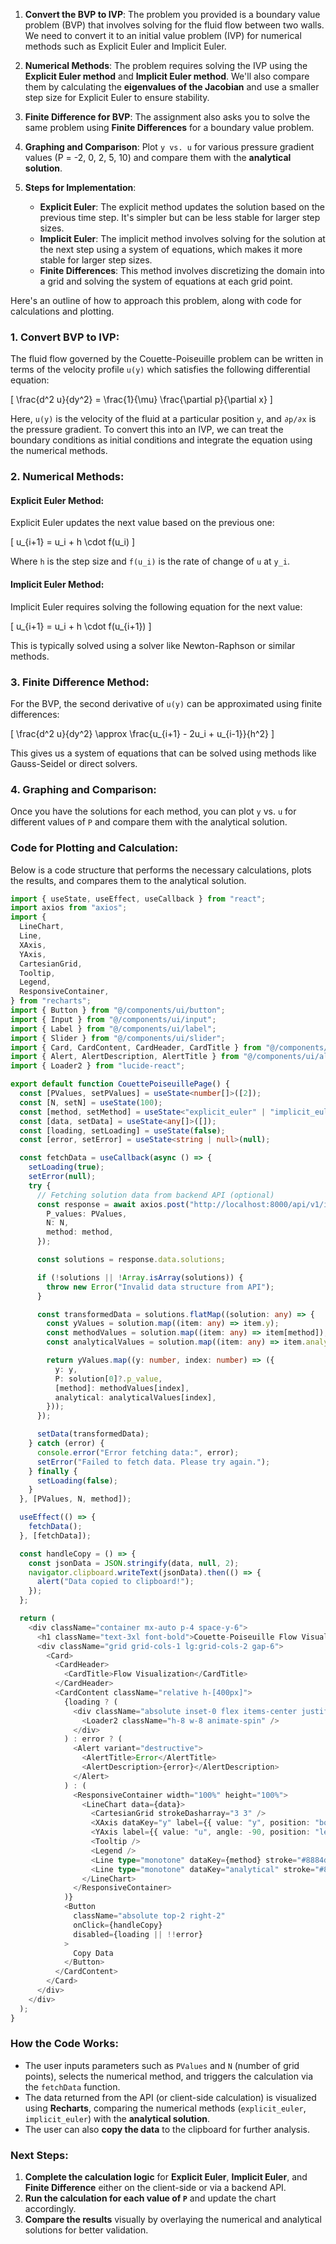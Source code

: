 1. **Convert the BVP to IVP**: The problem you provided is a boundary value problem (BVP) that involves solving for the fluid flow between two walls. We need to convert it to an initial value problem (IVP) for numerical methods such as Explicit Euler and Implicit Euler.

2. **Numerical Methods**: The problem requires solving the IVP using the **Explicit Euler method** and **Implicit Euler method**. We'll also compare them by calculating the **eigenvalues of the Jacobian** and use a smaller step size for Explicit Euler to ensure stability.

3. **Finite Difference for BVP**: The assignment also asks you to solve the same problem using **Finite Differences** for a boundary value problem.

4. **Graphing and Comparison**: Plot `y vs. u` for various pressure gradient values (P = -2, 0, 2, 5, 10) and compare them with the **analytical solution**.

5. **Steps for Implementation**:
   - **Explicit Euler**: The explicit method updates the solution based on the previous time step. It's simpler but can be less stable for larger step sizes.
   - **Implicit Euler**: The implicit method involves solving for the solution at the next step using a system of equations, which makes it more stable for larger step sizes.
   - **Finite Differences**: This method involves discretizing the domain into a grid and solving the system of equations at each grid point.

Here's an outline of how to approach this problem, along with code for calculations and plotting.

### 1. **Convert BVP to IVP**:
The fluid flow governed by the Couette-Poiseuille problem can be written in terms of the velocity profile `u(y)` which satisfies the following differential equation:

\[
\frac{d^2 u}{dy^2} = \frac{1}{\mu} \frac{\partial p}{\partial x}
\]

Here, `u(y)` is the velocity of the fluid at a particular position `y`, and `∂p/∂x` is the pressure gradient. To convert this into an IVP, we can treat the boundary conditions as initial conditions and integrate the equation using the numerical methods.

### 2. **Numerical Methods**:
#### **Explicit Euler Method**:
Explicit Euler updates the next value based on the previous one:

\[
u_{i+1} = u_i + h \cdot f(u_i)
\]

Where `h` is the step size and `f(u_i)` is the rate of change of `u` at `y_i`.

#### **Implicit Euler Method**:
Implicit Euler requires solving the following equation for the next value:

\[
u_{i+1} = u_i + h \cdot f(u_{i+1})
\]

This is typically solved using a solver like Newton-Raphson or similar methods.

### 3. **Finite Difference Method**:
For the BVP, the second derivative of `u(y)` can be approximated using finite differences:

\[
\frac{d^2 u}{dy^2} \approx \frac{u_{i+1} - 2u_i + u_{i-1}}{h^2}
\]

This gives us a system of equations that can be solved using methods like Gauss-Seidel or direct solvers.

### 4. **Graphing and Comparison**:
Once you have the solutions for each method, you can plot `y` vs. `u` for different values of `P` and compare them with the analytical solution.

### Code for Plotting and Calculation:
Below is a code structure that performs the necessary calculations, plots the results, and compares them to the analytical solution.

```typescript
import { useState, useEffect, useCallback } from "react";
import axios from "axios";
import {
  LineChart,
  Line,
  XAxis,
  YAxis,
  CartesianGrid,
  Tooltip,
  Legend,
  ResponsiveContainer,
} from "recharts";
import { Button } from "@/components/ui/button";
import { Input } from "@/components/ui/input";
import { Label } from "@/components/ui/label";
import { Slider } from "@/components/ui/slider";
import { Card, CardContent, CardHeader, CardTitle } from "@/components/ui/card";
import { Alert, AlertDescription, AlertTitle } from "@/components/ui/alert";
import { Loader2 } from "lucide-react";

export default function CouettePoiseuillePage() {
  const [PValues, setPValues] = useState<number[]>([2]);
  const [N, setN] = useState(100);
  const [method, setMethod] = useState<"explicit_euler" | "implicit_euler" | "finite_difference">("explicit_euler");
  const [data, setData] = useState<any[]>([]);
  const [loading, setLoading] = useState(false);
  const [error, setError] = useState<string | null>(null);

  const fetchData = useCallback(async () => {
    setLoading(true);
    setError(null);
    try {
      // Fetching solution data from backend API (optional)
      const response = await axios.post("http://localhost:8000/api/v1/ivpbvp/compute_solutions", {
        P_values: PValues,
        N: N,
        method: method,
      });

      const solutions = response.data.solutions;

      if (!solutions || !Array.isArray(solutions)) {
        throw new Error("Invalid data structure from API");
      }

      const transformedData = solutions.flatMap((solution: any) => {
        const yValues = solution.map((item: any) => item.y);
        const methodValues = solution.map((item: any) => item[method]);
        const analyticalValues = solution.map((item: any) => item.analytical_solution);

        return yValues.map((y: number, index: number) => ({
          y: y,
          P: solution[0]?.p_value,
          [method]: methodValues[index],
          analytical: analyticalValues[index],
        }));
      });

      setData(transformedData);
    } catch (error) {
      console.error("Error fetching data:", error);
      setError("Failed to fetch data. Please try again.");
    } finally {
      setLoading(false);
    }
  }, [PValues, N, method]);

  useEffect(() => {
    fetchData();
  }, [fetchData]);

  const handleCopy = () => {
    const jsonData = JSON.stringify(data, null, 2);
    navigator.clipboard.writeText(jsonData).then(() => {
      alert("Data copied to clipboard!");
    });
  };

  return (
    <div className="container mx-auto p-4 space-y-6">
      <h1 className="text-3xl font-bold">Couette-Poiseuille Flow Visualization</h1>
      <div className="grid grid-cols-1 lg:grid-cols-2 gap-6">
        <Card>
          <CardHeader>
            <CardTitle>Flow Visualization</CardTitle>
          </CardHeader>
          <CardContent className="relative h-[400px]">
            {loading ? (
              <div className="absolute inset-0 flex items-center justify-center">
                <Loader2 className="h-8 w-8 animate-spin" />
              </div>
            ) : error ? (
              <Alert variant="destructive">
                <AlertTitle>Error</AlertTitle>
                <AlertDescription>{error}</AlertDescription>
              </Alert>
            ) : (
              <ResponsiveContainer width="100%" height="100%">
                <LineChart data={data}>
                  <CartesianGrid strokeDasharray="3 3" />
                  <XAxis dataKey="y" label={{ value: "y", position: "bottom" }} />
                  <YAxis label={{ value: "u", angle: -90, position: "left" }} />
                  <Tooltip />
                  <Legend />
                  <Line type="monotone" dataKey={method} stroke="#8884d8" name={method.replace("_", " ").toUpperCase()} />
                  <Line type="monotone" dataKey="analytical" stroke="#82ca9d" name="Analytical" />
                </LineChart>
              </ResponsiveContainer>
            )}
            <Button
              className="absolute top-2 right-2"
              onClick={handleCopy}
              disabled={loading || !!error}
            >
              Copy Data
            </Button>
          </CardContent>
        </Card>
      </div>
    </div>
  );
}
```

### **How the Code Works**:
- The user inputs parameters such as `PValues` and `N` (number of grid points), selects the numerical method, and triggers the calculation via the `fetchData` function.
- The data returned from the API (or client-side calculation) is visualized using **Recharts**, comparing the numerical methods (`explicit_euler`, `implicit_euler`) with the **analytical solution**.
- The user can also **copy the data** to the clipboard for further analysis.

### **Next Steps**:
1. **Complete the calculation logic** for **Explicit Euler**, **Implicit Euler**, and **Finite Difference** either on the client-side or via a backend API.
2. **Run the calculation for each value of `P`** and update the chart accordingly.
3. **Compare the results** visually by overlaying the numerical and analytical solutions for better validation.
